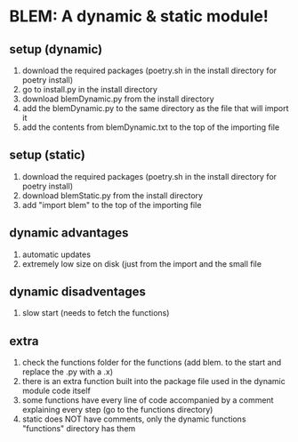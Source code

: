 # BLEM: A dynamic & static module!
## setup (dynamic)
1. download the required packages (poetry.sh in the install directory for poetry install)
2. go to install.py in the install directory
3. download blemDynamic.py from the install directory
4. add the blemDynamic.py to the same directory as the file that will import it
5. add the contents from blemDynamic.txt to the top of the importing file
## setup (static)
1. download the required packages (poetry.sh in the install directory for poetry install)
2. download blemStatic.py from the install directory
3. add "import blem" to the top of the importing file
## dynamic advantages
1. automatic updates
2. extremely low size on disk (just from the import and the small file
## dynamic disadventages
1. slow start (needs to fetch the functions)
## extra
1. check the functions folder for the functions (add blem. to the start and replace the .py with a .x)
2. there is an extra function built into the package file used in the dynamic module code itself
3. some functions have every line of code accompanied by a comment explaining every step (go to the functions directory)
4. static does NOT have comments, only the dynamic functions "functions" directory has them
